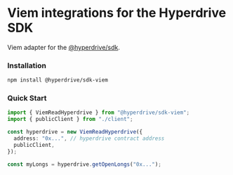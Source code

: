 # Viem integrations for the Hyperdrive SDK

Viem adapter for the [@hyperdrive/sdk](/packages/hyperdrive-sdk/).

### Installation

```bash
npm install @hyperdrive/sdk-viem
```

### Quick Start

```typescript
import { ViemReadHyperdrive } from "@hyperdrive/sdk-viem";
import { publicClient } from "./client";

const hyperdrive = new ViemReadHyperdrive({
  address: "0x...", // hyperdrive contract address
  publicClient,
});

const myLongs = hyperdrive.getOpenLongs("0x...");
```

